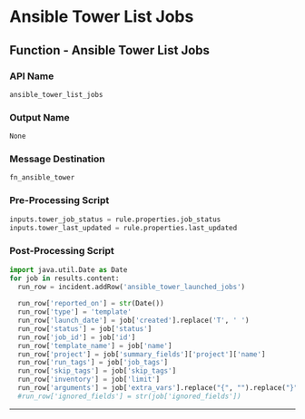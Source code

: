 <!--
    DO NOT MANUALLY EDIT THIS FILE
    THIS FILE IS AUTOMATICALLY GENERATED WITH resilient-circuits codegen
-->

# Ansible Tower List Jobs

## Function - Ansible Tower List Jobs

### API Name
`ansible_tower_list_jobs`

### Output Name
`None`

### Message Destination
`fn_ansible_tower`

### Pre-Processing Script
```python
inputs.tower_job_status = rule.properties.job_status
inputs.tower_last_updated = rule.properties.last_updated
```

### Post-Processing Script
```python
import java.util.Date as Date
for job in results.content:
  run_row = incident.addRow('ansible_tower_launched_jobs')
  
  run_row['reported_on'] = str(Date())
  run_row['type'] = 'template'
  run_row['launch_date'] = job['created'].replace('T', ' ')
  run_row['status'] = job['status']
  run_row['job_id'] = job['id']
  run_row['template_name'] = job['name']
  run_row['project'] = job['summary_fields']['project']['name']
  run_row['run_tags'] = job['job_tags']
  run_row['skip_tags'] = job['skip_tags']
  run_row['inventory'] = job['limit']
  run_row['arguments'] = job['extra_vars'].replace("{", "").replace("}", "")
  #run_row['ignored_fields'] = str(job['ignored_fields'])
```

---

